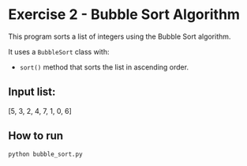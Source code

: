 # Exercise 2 - Bubble Sort Algorithm

This program sorts a list of integers using the Bubble Sort algorithm.

It uses a `BubbleSort` class with:
- `sort()` method that sorts the list in ascending order.

## Input list:
[5, 3, 2, 4, 7, 1, 0, 6]


## How to run
```bash
python bubble_sort.py
